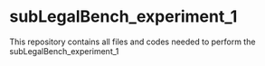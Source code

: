 # subLegalBench_experiment_1
This repository contains all files and codes needed to perform the subLegalBench_experiment_1

